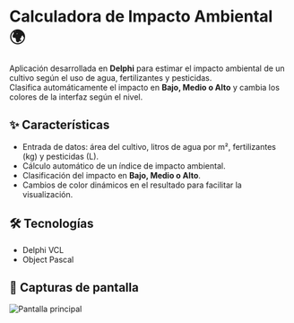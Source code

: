 # Calculadora de Impacto Ambiental 🌍

Aplicación desarrollada en **Delphi** para estimar el impacto ambiental de un cultivo según el uso de agua, fertilizantes y pesticidas.  
Clasifica automáticamente el impacto en **Bajo, Medio o Alto** y cambia los colores de la interfaz según el nivel.

## ✨ Características
- Entrada de datos: área del cultivo, litros de agua por m², fertilizantes (kg) y pesticidas (L).  
- Cálculo automático de un índice de impacto ambiental.  
- Clasificación del impacto en **Bajo, Medio o Alto**.  
- Cambios de color dinámicos en el resultado para facilitar la visualización.  

## 🛠️ Tecnologías
- Delphi VCL  
- Object Pascal  

## 📸 Capturas de pantalla
![Pantalla principal](images/calculadora_impacto_main.png)
